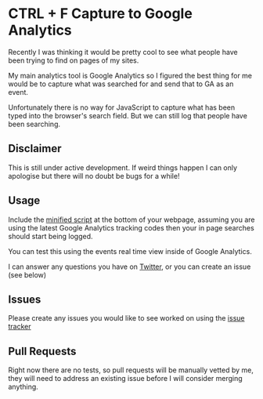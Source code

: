 # CTRL + F Capture to Google Analytics

Recently I was thinking it would be pretty cool to see what people have been trying to find on pages of my sites.

My main analytics tool is Google Analytics so I figured the best thing for me would be to capture what was searched for and send that to GA as an event.

Unfortunately there is no way for JavaScript to capture what has been typed into
the browser's search field. But we can still log that people have been
searching.

## Disclaimer

This is still under active development. If weird things happen I can only apologise but there will no doubt be bugs for a while!

## Usage

Include the [minified
script](https://raw.githubusercontent.com/tosbourn/ctrl_f_events/master/ctrl_f_events.min.js) at the bottom of your webpage, assuming you are using the latest Google Analytics tracking codes then your in page searches should start being logged.

You can test this using the events real time view inside of Google Analytics.

I can answer any questions you have on [Twitter](https://twitter.com/tosbourn), or you can create an issue (see below)

## Issues

Please create any issues you would like to see worked on using the [issue tracker](https://github.com/tosbourn/ctrl_f_events/issues)

## Pull Requests

Right now there are no tests, so pull requests will be manually vetted by me, they will need to address an existing issue before I will consider merging anything.
